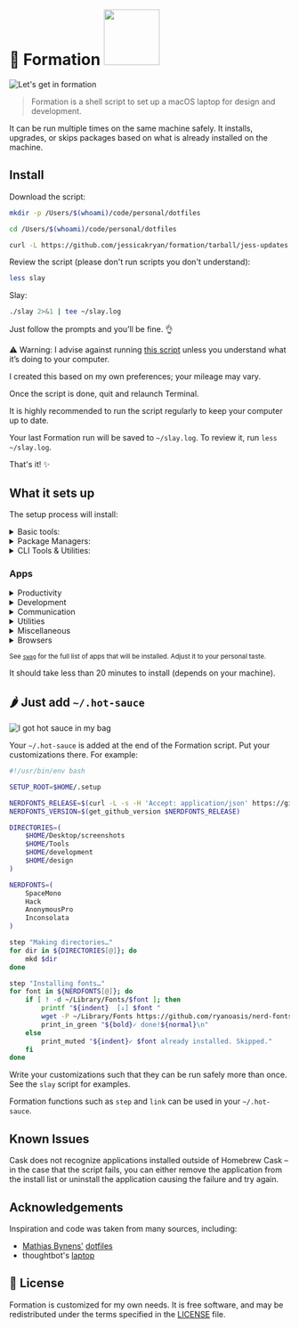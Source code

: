 # 🐝 Formation <a href="https://www.patreon.com/minamarkham"><img src="https://c5.patreon.com/external/logo/become_a_patron_button@2x.png" width="100"></a>

![Let's get in formation](assets/formation.gif)

> Formation is a shell script to set up a macOS laptop for design and development.

It can be run multiple times on the same machine safely. It installs, upgrades, or skips packages based on what is already installed on the machine.

## Install

Download the script:

```sh
mkdir -p /Users/$(whoami)/code/personal/dotfiles

cd /Users/$(whoami)/code/personal/dotfiles

curl -L https://github.com/jessicakryan/formation/tarball/jess-updates | tar -xzv --strip-components 1 &> /dev/null;

```

Review the script (please don't run scripts you don't understand):

```sh
less slay
```

Slay:

```sh
./slay 2>&1 | tee ~/slay.log
```

Just follow the prompts and you’ll be fine. 👌

:warning: Warning: I advise against running [this script](slay) unless you understand what it’s doing to your computer.

I created this based on my own preferences; your mileage may vary.

Once the script is done, quit and relaunch Terminal.

It is highly recommended to run the script regularly to keep your computer up to date.

Your last Formation run will be saved to `~/slay.log`. To review it, run `less ~/slay.log`.

That's it! :sparkles:

## What it sets up

The setup process will install:

<details>
<summary>Basic tools:</summary>

-   [XCode Command Line Tools](https://developer.apple.com/xcode/downloads/) for developer essentials.
-   [Git](https://git-scm.com/) for version control
-   [Homebrew](http://brew.sh/) for managing operating system libraries.
</details>

<details>
<summary>Package Managers:</summary>

-   [NVM](https://github.com/creationix/nvm/) for managing and installing multiple versions of [Node.js](http://nodejs.org/) and [npm](https://www.npmjs.org/)
</details>

<details>
<summary>CLI Tools & Utilities:</summary>

-   [Hotel](https://github.com/typicode/hotel), a simple process manager for developers
-   [mas](https://github.com/mas-cli/mas) Mac App Store command line interface
</details>

### Apps

<details>
<summary>Productivity</summary>

-   [Spark](https://sparkmailapp.com/) for a better mail client.
-   [Alfred](https://www.alfredapp.com/) for increased productivity and efficiency with macOS.
</details>

<details>
<summary>Development</summary>

-   [iTerm](https://www.iterm2.com/) for a better terminal.
-   [Visual Studio Code](https://code.visualstudio.com/) IDE
-   [Trailer](http://ptsochantaris.github.io/trailer/) GitHub Workflow
-   [Insomnia](https://insomnia.rest/download/#mac) API Client
-   [Charles](https://www.charlesproxy.com/)
-   [Docker](https://www.docker.com/)

</details>

<details>
<summary>Communication</summary>

-   [Bear](http://www.bear-writer.com/) for writing and previewing markdown.
-   [Teams](https://www.microsoft.com/en-nz/microsoft-365/microsoft-teams/download-app)
-   [Zoom](https://zoom.us/)
-   [Whatsapp](https://www.whatsapp.com/)
</details>

<details>
<summary>Utilities</summary>

-   [Dashlane](https://www.dashlane.com/) for password management.
-   [Spectacle](https://www.spectacleapp.com/) for better window management.
-   [Encrypto](https://macpaw.com/encrypto) for securing files.
-   [Private Internet Access](https://www.privateinternetaccess.com/) for privacy.
-   [Karabiner](https://pqrs.org/osx/karabiner/) for keyboard mapping.
-   [Amphetamine](https://apps.apple.com/us/app/amphetamine/id937984704) keep-awake utility
-   [EasyFind](https://apps.apple.com/us/app/easyfind/id411673888)
-   [Purevpn](https://www.purevpn.com/)
-   [Trello](https://trello.com/)

</details>

<details>
<summary>Miscellaneous</summary>

-   [Rocket](http://matthewpalmer.net/rocket/) for Slack-like emojis.
-   [Spotify](https://www.spotify.com/) for music.
-   [VLC](http://www.videolan.org/) for a better media player.
-   [Skitch](https://apps.apple.com/us/app/skitch-snap-mark-up-share/id425955336?mt=12) for image mark up
-   [Adobe Acrobat Reader](https://get.adobe.com/reader/)
</details>

<details>
<summary>Browsers</summary>

-   [Blisk](https://blisk.io/) for cross-device web development.
-   [Chrome](https://www.google.com/chrome/browser/desktop/) for fast and free web browsing.
-   [MicrosoftEdge](https://www.microsoft.com/en-us/edge)
-   [Firefox](https://www.mozilla.org/en-US/firefox/new/)

</details>

<sub>See [`swag`](swag) for the full list of apps that will be installed. Adjust it to your personal taste.</sub>

It should take less than 20 minutes to install (depends on your machine).

## 🌶 Just add `~/.hot-sauce`

![I got hot sauce in my bag](assets/hot-sauce.gif)

Your `~/.hot-sauce` is added at the end of the Formation script. Put your customizations there.
For example:

```sh
#!/usr/bin/env bash

SETUP_ROOT=$HOME/.setup

NERDFONTS_RELEASE=$(curl -L -s -H 'Accept: application/json' https://github.com/ryanoasis/nerd-fonts/releases/latest)
NERDFONTS_VERSION=$(get_github_version $NERDFONTS_RELEASE)

DIRECTORIES=(
    $HOME/Desktop/screenshots
    $HOME/Tools
    $HOME/development
    $HOME/design
)

NERDFONTS=(
    SpaceMono
    Hack
    AnonymousPro
    Inconsolata
)

step "Making directories…"
for dir in ${DIRECTORIES[@]}; do
    mkd $dir
done

step "Installing fonts…"
for font in ${NERDFONTS[@]}; do
    if [ ! -d ~/Library/Fonts/$font ]; then
        printf "${indent}  [↓] $font "
        wget -P ~/Library/Fonts https://github.com/ryanoasis/nerd-fonts/releases/download/$NERDFONTS_VERSION/$font.zip --quiet;unzip -q ~/Library/Fonts/$font -d ~/Library/Fonts/$font
        print_in_green "${bold}✓ done!${normal}\n"
    else
        print_muted "${indent}✓ $font already installed. Skipped."
    fi
done
```

Write your customizations such that they can be run safely more than once.
See the `slay` script for examples.

Formation functions such as `step` and `link` can be used in your `~/.hot-sauce`.

## Known Issues

Cask does not recognize applications installed outside of Homebrew Cask – in the case that the script fails, you can either remove the application from the install list or uninstall the application causing the failure and try again.

## Acknowledgements

Inspiration and code was taken from many sources, including:

-   [Mathias Bynens'](https://github.com/mathiasbynens) [dotfiles](https://github.com/mathiasbynens/dotfiles)
-   thoughtbot's [laptop](https://github.com/thoughtbot/laptop/)

## 📜 License

Formation is customized for my own needs. It is free software, and may be redistributed under the terms specified in the [LICENSE] file.

[license]: LICENSE
